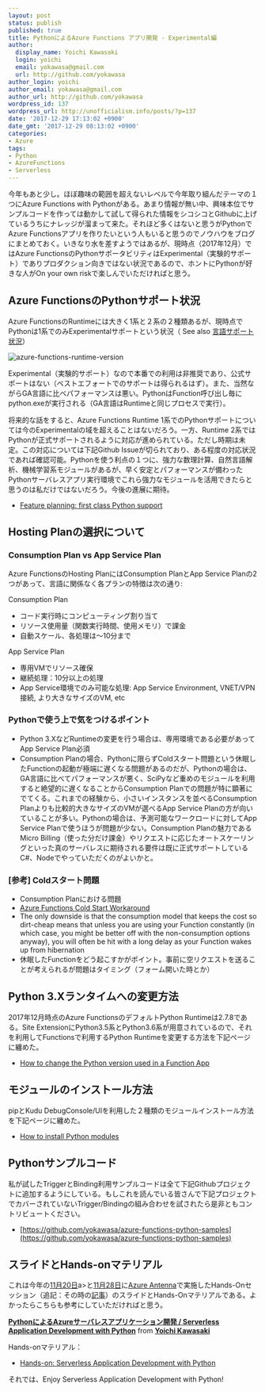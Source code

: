 ```yaml
---
layout: post
status: publish
published: true
title: PythonによるAzure Functions アプリ開発 - Experimental編
author:
  display_name: Yoichi Kawasaki
  login: yoichi
  email: yokawasa@gmail.com
  url: http://github.com/yokawasa
author_login: yoichi
author_email: yokawasa@gmail.com
author_url: http://github.com/yokawasa
wordpress_id: 137
wordpress_url: http://unofficialism.info/posts/?p=137
date: '2017-12-29 17:13:02 +0900'
date_gmt: '2017-12-29 08:13:02 +0900'
categories:
- Azure
tags:
- Python
- AzureFunctions
- Serverless
---
```


今年もあと少し。ほぼ趣味の範囲を超えないレベルで今年取り組んだテーマの１つにAzure Functions with Pythonがある。あまり情報が無い中、興味本位でサンプルコードを作っては動かして試して得られた情報をシコシコとGithubに上げているうちにナレッジが溜まって来た。それほど多くはないと思うがPythonでAzure Functionsアプリを作りたいという人もいると思うのでノウハウをブログにまとめておく。いきなり水を差すようではあるが、現時点（2017年12月）ではAzure FunctionsのPythonサポータビリティはExperimental（実験的サポート）でありプロダクション向きではない状況であるので、ホントにPythonが好きな人がOn your own riskで楽しんでいただければと思う。

## Azure FunctionsのPythonサポート状況

Azure FunctionsのRuntimeには大きく1系と２系の２種類あるが、現時点でPythonは1系でのみExperimentalサポートという状況（ See also [言語サポート状況](https://docs.microsoft.com/en-us/azure/azure-functions/supported-languages)）

![azure-functions-runtime-version](https://farm5.staticflickr.com/4638/38482890335_8c5083192d_z.jpg)

Experimental（実験的サポート）なので本番での利用は非推奨であり、公式サポートはない（ベストエフォートでのサポートは得られるはず）。また、当然ながらGA言語に比べパフォーマンスは悪い。PythonはFunction呼び出し毎にpython.exeが実行される（GA言語はRuntimeと同じプロセスで実行）。

将来的な話をすると、Azure Functions Runtime 1系でのPythonサポートについては今のExperimentalの域を超えることはないだろう。一方、Runtime 2系ではPythonが正式サポートされるように対応が進められている。ただし時期は未定。この対応については下記Github Issueが切られており、ある程度の対応状況であれば確認可能。Pythonを使う利点の１つに、強力な数理計算、自然言語解析、機械学習系モジュールがあるが、早く安定とパフォーマンスが備わったPythonサーバレスアプリ実行環境でこれら強力なモジュールを活用できたらと思うのは私だけではないだろう。今後の進展に期待。

- [Feature planning: first class Python support](https://github.com/Azure/azure-webjobs-sdk-script/issues/335)

## Hosting Planの選択について

### Consumption Plan vs App Service Plan

Azure FunctionsのHosting PlanにはConsumption PlanとApp Service Planの2つがあって、言語に関係なく各プランの特徴は次の通り:

Consumption Plan

- コード実行時にコンピューティング割り当て
- リソース使用量（関数実行時間、使用メモリ）で課金
- 自動スケール、各処理は〜10分まで

App Service Plan

- 専用VMでリソース確保
- 継続処理：10分以上の処理
- App Service環境でのみ可能な処理: App Service Environment, VNET/VPN接続, より大きなサイズのVM, etc

### Pythonで使う上で気をつけるポイント

- Python 3.XなどRuntimeの変更を行う場合は、専用環境である必要があってApp Service Plan必須
- Consumption Planの場合、Pythonに限らずColdスタート問題という休眠したFunctionの起動が極端に遅くなる問題があるのだが、Pythonの場合は、GA言語に比べてパフォーマンスが悪く、SciPyなど重めのモジュールを利用すると絶望的に遅くなることからConsumption Planでの問題が特に顕著にでてくる。これまでの経験から、小さいインスタンスを並べるConsumption Planよりも比較的大きなサイズのVMが選べるApp Service Planの方が向いていることが多い。Pythonの場合は、予測可能なワークロードに対してApp Service Planで使うほうが問題が少ない。Consumption Planの魅力であるMicro Billing（使った分だけ課金）やリクエストに応じたオートスケーリングといった真のサーバレスに期待される要件は既に正式サポートしているC#、Nodeでやっていただくのがよいかと。

### [参考] Coldスタート問題

- Consumption Planにおける問題
- [Azure Functions Cold Start Workaround](https://blog.kloud.com.au/2017/11/04/azure-functions-cold-start-workaround/)
- The only downside is that the consumption model that keeps the cost so dirt-cheap means that unless you are using your Function constantly (in which case, you might be better off with the non-consumption options anyway), you will often be hit with a long delay as your Function wakes up from hibernation
- 休眠したFunctionをどう起こすかがポイント。事前に空リクエストを送ることが考えられるが問題はタイミング（フォーム開いた時とか）

## Python 3.Xランタイムへの変更方法

2017年12月時点のAzure FunctionsのデフォルトPython Runtimeは2.7.8である。Site ExtensionにPython3.5系とPython3.6系が用意されているので、それを利用してFunctionsで利用するPython Runtimeを変更する方法を下記ページに纏めた。

- [How to change the Python version used in a Function App](https://github.com/yokawasa/azure-functions-python-samples/blob/master/docs/custom-python-version.md)

## モジュールのインストール方法

pipとKudu DebugConsole/UIを利用した２種類のモジュールインストール方法を下記ページに纏めた。

- [How to install Python modules](https://github.com/yokawasa/azure-functions-python-samples/blob/master/docs/install-python-modules.md)

## Pythonサンプルコード

私が試したTriggerとBinding利用サンプルコードは全て下記Githubプロジェクトに追加するようにしている。もしこれを読んでいる皆さんで下記プロジェクトでカバーされていないTrigger/Bindingの組み合わせを試されたら是非ともコントリビュートください。

- [https://github.com/yokawasa/azure-functions-python-samples](https://github.com/yokawasa/azure-functions-python-samples)

## スライドとHands-onマテリアル

これは今年の[11月20日](https://azure.connpass.com/event/72312/)a>と[11月28日](https://azure.connpass.com/event/72125/)に[Azure Antenna](https://azure.connpass.com/)で実施したHands-Onセッション（追記：その時の[記事](https://japan.zdnet.com/extra/azure_antenna_201712/35111765/)）のスライドとHands-Onマテリアルである。よかったらこちらも参考にしていただければと思う。

**[PythonによるAzureサーバレスアプリケーション開発 / Serverless Application Development with Python](//www.slideshare.net/yokawasa/pythonazure-serverless-application-development-with-python-82884446)** from **[Yoichi Kawasaki](https://www.slideshare.net/yokawasa)**

Hands-onマテリアル：

- [Hands-on: Serverless Application Development with Python](https://github.com/yokawasa/azure-functions-python-samples/tree/master/handson)

それでは、Enjoy Serverless Application Development with Python!
